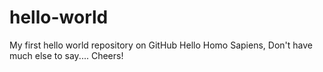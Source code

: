 # hello-world
My first hello world repository on GitHub
Hello Homo Sapiens, Don't have much else to say.... Cheers!
